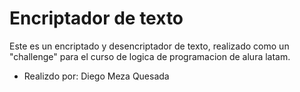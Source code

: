 <h1>Encriptador de texto</h1>

<p>Este es un encriptado y desencriptador de texto, realizado como un "challenge"
   para el curso de logica de programacion de alura latam.</p>

- Realizdo por: Diego Meza Quesada

